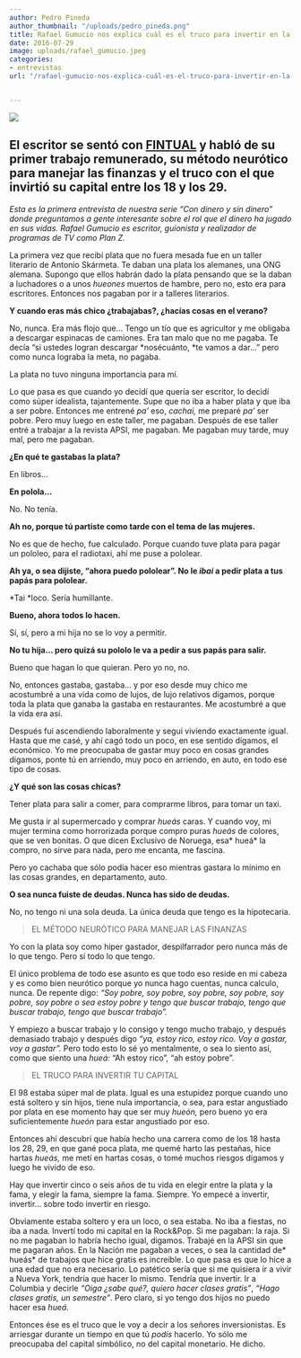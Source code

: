 ```yaml
---
author: Pedro Pineda
author_thumbnail: "/uploads/pedro_pineda.png"
title: Rafael Gumucio nos explica cuál es el truco para invertir en la vida
date: 2016-07-29
image: uploads/rafael_gumucio.jpeg
categories:
- entrevistas
url: "/rafael-gumucio-nos-explica-cuál-es-el-truco-para-invertir-en-la-vida-343622ac862/"


---
```


![](/uploads/rafael_gumucio.jpeg)

## **El escritor se sentó con [FINTUAL](https://fintual.cl/) y habló de su primer trabajo remunerado, su método neurótico para manejar las finanzas y el truco con el que invirtió su capital entre los 18 y los 29.**

*Esta es la primera entrevista de nuestra serie “Con dinero y sin dinero” donde preguntamos a gente interesante sobre el rol que el dinero ha jugado en sus vidas. Rafael Gumucio es escritor, guionista y realizador de programas de TV como Plan Z.*

La primera vez que recibí plata que no fuera mesada fue en un taller literario de Antonio Skármeta. Te daban una plata los alemanes, una ONG alemana. Supongo que ellos habrán dado la plata pensando que se la daban a luchadores o a unos *hueones* muertos de hambre, pero no, esto era para escritores. Entonces nos pagaban por ir a talleres literarios.

**Y cuando eras más chico ¿trabajabas?, ¿hacías cosas en el verano?**

No, nunca. Era más flojo que... Tengo un tío que es agricultor y me obligaba a descargar espinacas de camiones. Era tan malo que no me pagaba. Te decía “si ustedes logran descargar *nosécuánto, *te vamos a dar…” pero como nunca lograba la meta, no pagaba.

La plata no tuvo ninguna importancia para mí.

Lo que pasa es que cuando yo decidí que quería ser escritor, lo decidí como súper idealista, tajantemente. Supe que no iba a haber plata y que iba a ser pobre. Entonces me entrené *pa’* eso, *cachai,* me preparé *pa’* ser pobre. Pero muy luego en este taller, me pagaban. Después de ese taller entré a trabajar a la revista APSI, me pagaban. Me pagaban muy tarde, muy mal, pero me pagaban.

**¿En qué te gastabas la plata?**

En libros…

**En polola…**

No. No tenía.

**Ah no, porque tú partiste como tarde con el tema de las mujeres.**

No es que de hecho, fue calculado. Porque cuando tuve plata para pagar un pololeo, para el radiotaxi, ahí me puse a pololear.

**Ah ya, o sea dijiste, “ahora puedo pololear”. No le *ibai* a pedir plata a tus papás para pololear.**

*Tai *loco. Sería humillante.

**Bueno, ahora todos lo hacen.**

Sí, sí, pero a mi hija no se lo voy a permitir.

**No tu hija… pero quizá su pololo le va a pedir a sus papás para salir.**

Bueno que hagan lo que quieran. Pero yo no, no.

No, entonces gastaba, gastaba… y por eso desde muy chico me acostumbré a una vida como de lujos, de lujo relativos digamos, porque toda la plata que ganaba la gastaba en restaurantes. Me acostumbré a que la vida era así.

Después fui ascendiendo laboralmente y seguí viviendo exactamente igual. Hasta que me casé, y ahí cagó todo un poco, en ese sentido digamos, el económico. Yo me preocupaba de gastar muy poco en cosas grandes digamos, ponte tú en arriendo, muy poco en arriendo, en auto, en todo ese tipo de cosas.

**¿Y qué son las cosas chicas?**

Tener plata para salir a comer, para comprarme libros, para tomar un taxi.

Me gusta ir al supermercado y comprar *hueás* caras. Y cuando voy, mi mujer termina como horrorizada porque compro puras *hueás* de colores, que se ven bonitas. O que dicen Exclusivo de Noruega, esa* hueá* la compro, no sirve para nada, pero me encanta, me fascina.

Pero yo cachaba que sólo podía hacer eso mientras gastara lo mínimo en las cosas grandes, en departamento, auto.

**O sea nunca fuiste de deudas. Nunca has sido de deudas.**

No, no tengo ni una sola deuda. La única deuda que tengo es la hipotecaria.
> EL MÉTODO NEURÓTICO PARA MANEJAR LAS FINANZAS

Yo con la plata soy como hiper gastador, despilfarrador pero nunca más de lo que tengo. Pero sí todo lo que tengo.

El único problema de todo ese asunto es que todo eso reside en mi cabeza y es como bien neurótico porque yo nunca hago cuentas, nunca calculo, nunca. De repente digo: *“Soy pobre, soy pobre, soy pobre, soy pobre, soy pobre, soy pobre o sea estoy pobre y tengo que buscar trabajo, tengo que buscar trabajo, tengo que buscar trabajo”.*

Y empiezo a buscar trabajo y lo consigo y tengo mucho trabajo, y después demasiado trabajo y después digo *“ya, estoy rico, estoy rico. Voy a gastar, voy a gastar”.* Pero todo esto lo sé yo mentalmente, o sea lo siento así, como que siento una *hueá:* “Ah estoy rico”, “ah estoy pobre”.
> EL TRUCO PARA INVERTIR TU CAPITAL

El 98 estaba súper mal de plata. Igual es una estupidez porque cuando uno está soltero y sin hijos, tiene nula importancia, o sea, para estar angustiado por plata en ese momento hay que ser muy *hueón,* pero bueno yo era suficientemente *hueón* para estar angustiado por eso.

Entonces ahí descubrí que había hecho una carrera como de los 18 hasta los 28, 29, en que gané poca plata, me quemé harto las pestañas, hice hartas *hueás,* me metí en hartas cosas, o tomé muchos riesgos digamos y luego he vivido de eso.

Hay que invertir cinco o seis años de tu vida en elegir entre la plata y la fama, y elegir la fama, siempre la fama. Siempre. Yo empecé a invertir, invertir… sobre todo invertir en riesgo.

Obviamente estaba soltero y era un loco, o sea estaba. No iba a fiestas, no iba a nada. Invertí todo mi capital en la Rock&Pop. Si me pagaban: la raja. Si no me pagaban lo habría hecho igual, digamos. Trabajé en la APSI sin que me pagaran años. En la Nación me pagaban a veces, o sea la cantidad de* hueás* de trabajos que hice gratis es increíble. Lo que pasa es que lo hice a una edad que no era necesario. Lo patético sería que si me quisiera ir a vivir a Nueva York, tendría que hacer lo mismo. Tendría que invertir. Ir a Columbia y decirle *“Oiga ¿sabe qué?, quiero hacer clases gratis”*, *“Hago clases gratis, un semestre”*. Pero claro, si yo tengo dos hijos no puedo hacer esa *hueá.*

Entonces ése es el truco que le voy a decir a los señores inversionistas. Es arriesgar durante un tiempo en que tú *podís* hacerlo. Yo sólo me preocupaba del capital simbólico, no del capital monetario. He dicho.
